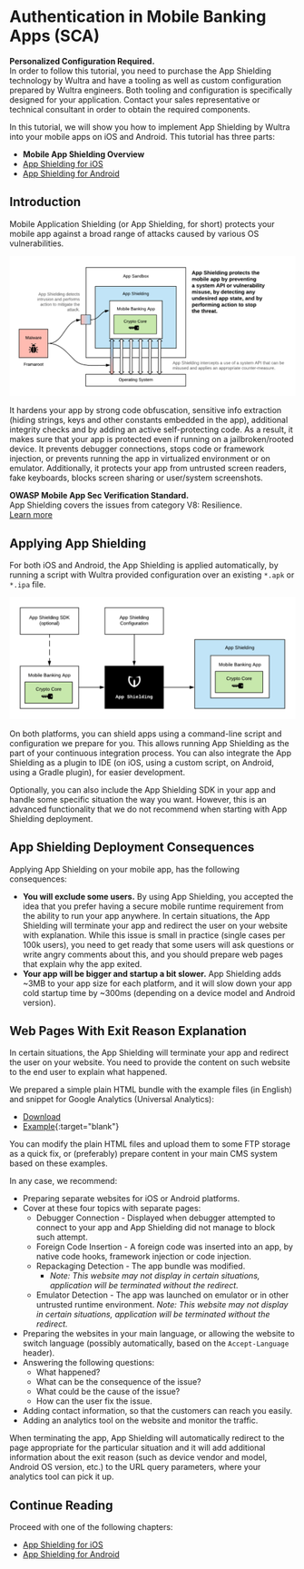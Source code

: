 # Authentication in Mobile Banking Apps (SCA)

<!-- AUTHOR joshis_tweets 2020-06-22T00:00:00Z -->
<!-- SIDEBAR _Sidebar.md sticky -->

<div id="banner">
    <div class="alert alert-warning">
        <strong>Personalized Configuration Required.</strong><br/>
        <span>In order to follow this tutorial, you need to purchase the App Shielding technology by Wultra and have a tooling as well as custom configuration prepared by Wultra engineers. Both tooling and configuration is specifically designed for your application. Contact your sales representative or technical consultant in order to obtain the required components.</span>
    </div>
</div>

In this tutorial, we will show you how to implement App Shielding by Wultra into your mobile apps on iOS and Android. This tutorial has three parts:

- **Mobile App Shielding Overview**
- [App Shielding for iOS](./iOS-Tutorial.md)
- [App Shielding for Android](./Android-Tutorial.md)

## Introduction

Mobile Application Shielding (or App Shielding, for short) protects your mobile app against a broad range of attacks caused by various OS vulnerabilities.

![ App Shielding - Principle ](./app-shielding.png)

It hardens your app by strong code obfuscation, sensitive info extraction (hiding strings, keys and other constants embedded in the app), additional integrity checks and by adding an active self-protecting code. As a result, it makes sure that your app is protected even if running on a jailbroken/rooted device. It prevents debugger connections, stops code or framework injection, or prevents running the app in virtualized environment or on emulator. Additionally, it protects your app from untrusted screen readers, fake keyboards, blocks screen sharing or user/system screenshots.

<div id="banner">
    <div class="alert alert-info">
        <strong>OWASP Mobile App Sec Verification Standard.</strong><br/>
        <span>App Shielding covers the issues from category V8: Resilience.</span><br/>
        <a href="https://mobile-security.gitbook.io/masvs/security-requirements/0x15-v8-resiliency_against_reverse_engineering_requirements" target="blank">Learn more</a>
    </div>
</div>

## Applying App Shielding

For both iOS and Android, the App Shielding is applied automatically, by running a script with Wultra provided configuration over an existing `*.apk` or `*.ipa` file.

![ App Shielding - Automated deployment ](./app-shielding-script.png)

On both platforms, you can shield apps using a command-line script and configuration we prepare for you. This allows running App Shielding as the part of your continuous integration process. You can also integrate the App Shielding as a plugin to IDE (on iOS, using a custom script, on Android, using a Gradle plugin), for easier development.

Optionally, you can also include the App Shielding SDK in your app and handle some specific situation the way you want. However, this is an advanced functionality that we do not recommend when starting with App Shielding deployment.

## App Shielding Deployment Consequences

Applying App Shielding on your mobile app, has the following consequences:

- **You will exclude some users.** By using App Shielding, you accepted the idea that you prefer having a secure mobile runtime requirement from the ability to run your app anywhere. In certain situations, the App Shielding will terminate your app and redirect the user on your website with explanation. While this issue is small in practice (single cases per 100k users), you need to get ready that some users will ask questions or write angry comments about this, and you should prepare web pages that explain why the app exited.
- **Your app will be bigger and startup a bit slower.** App Shielding adds ~3MB to your app size for each platform, and it will slow down your app cold startup time by ~300ms (depending on a device model and Android version).

## Web Pages With Exit Reason Explanation

In certain situations, the App Shielding will terminate your app and redirect the user on your website. You need to provide the content on such website to the end user to explain what happened.

We prepared a simple plain HTML bundle with the example files (in English) and snippet for Google Analytics (Universal Analytics):

- [Download](./template.zip)
- [Example](./template/en/index.html){:target="blank"}

You can modify the plain HTML files and upload them to some FTP storage as a quick fix, or (preferably) prepare content in your main CMS system based on these examples.

In any case, we recommend:

- Preparing separate websites for iOS or Android platforms.
- Cover at these four topics with separate pages:
  - Debugger Connection - Displayed when debugger attempted to connect to your app and App Shielding did not manage to block such attempt.
  - Foreign Code Insertion - A foreign code was inserted into an app, by native code hooks, framework injection or code injection.
  - Repackaging Detection - The app bundle was modified.
    - _Note: This website may not display in certain situations, application will be terminated without the redirect._
  - Emulator Detection - The app was launched on emulator or in other untrusted runtime environment.
    _Note: This website may not display in certain situations, application will be terminated without the redirect._
- Preparing the websites in your main language, or allowing the website to switch language (possibly automatically, based on the `Accept-Language` header).
- Answering the following questions:
  - What happened?
  - What can be the consequence of the issue?
  - What could be the cause of the issue?
  - How can the user fix the issue.
- Adding contact information, so that the customers can reach you easily.
- Adding an analytics tool on the website and monitor the traffic.

When terminating the app, App Shielding will automatically redirect to the page appropriate for the particular situation and it will add additional information about the exit reason (such as device vendor and model, Android OS version, etc.) to the URL query parameters, where your analytics tool can pick it up.

## Continue Reading

Proceed with one of the following chapters:

- [App Shielding for iOS](iOS-Tutorial.md)
- [App Shielding for Android](Android-Tutorial.md)
